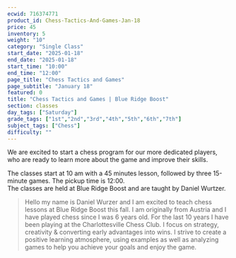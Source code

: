 ```yaml
---
ecwid: 716374771
product_id: Chess-Tactics-And-Games-Jan-18
price: 45
inventory: 5
weight: "10"
category: "Single Class"
start_date: "2025-01-18"
end_date: "2025-01-18"
start_time: "10:00"
end_time: "12:00"
page_title: "Chess Tactics and Games"
page_subtitle: "January 18"
featured: 0
title: "Chess Tactics and Games | Blue Ridge Boost"
section: classes
day_tags: ["Saturday"]
grade_tags: ["1st","2nd","3rd","4th","5th","6th","7th"]
subject_tags: ["Chess"]
difficulty: ""
---
```

<p>We are excited to start a chess program for our more dedicated players, who are ready to learn more about the game and improve their skills.</p><p>The classes start at 10 am with a 45 minutes lesson, followed by three 15-minute games. The pickup time is 12:00.<br>The classes are held at Blue Ridge Boost and are taught by Daniel Wurtzer.<br></p><blockquote>Hello my name is Daniel Wurzer and I am excited to teach chess lessons at Blue Ridge Boost this fall. I am originally from Austria and I have played chess since I was 6 years old. For the last 10 years I have been playing at the Charlottesville Chess Club. I focus on strategy, creativity & converting early advantages into wins. I strive to create a positive learning atmosphere, using examples as well as analyzing games to help you achieve your goals and enjoy the game.</blockquote>
